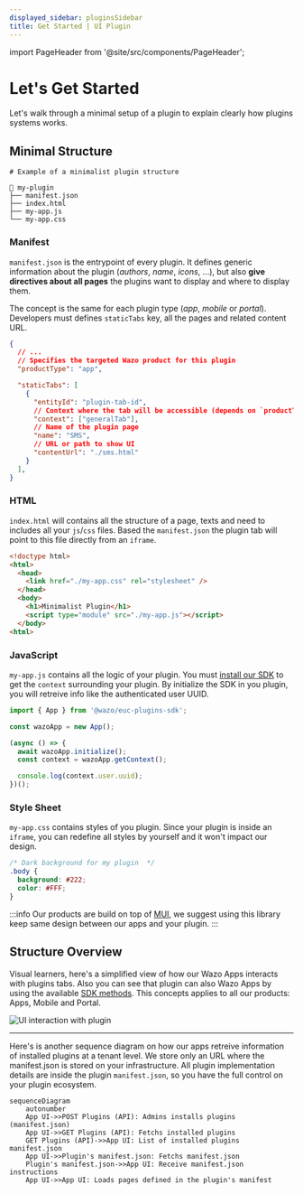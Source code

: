 ```yaml
---
displayed_sidebar: pluginsSidebar
title: Get Started | UI Plugin
---
```


import PageHeader from '@site/src/components/PageHeader';

<PageHeader title="UI Plugin" insideContent />

# Let's Get Started

Let's walk through a minimal setup of a plugin to explain clearly how plugins systems works.

## Minimal Structure

```
# Example of a minimalist plugin structure

📁 my-plugin
├── manifest.json
├── index.html
├── my-app.js
└── my-app.css
```

### Manifest

`manifest.json` is the entrypoint of every plugin. It defines generic information about the plugin (_authors_, _name_, _icons_, ...), but also **give directives about all pages** the plugins want to display and where to display them.

The concept is the same for each plugin type (_app_, _mobile_ or _portal_). Developers must defines `staticTabs` key, all the pages and related content URL.

```json
{
  // ...
  // Specifies the targeted Wazo product for this plugin
  "productType": "app",

  "staticTabs": [
    {
      "entityId": "plugin-tab-id",
      // Context where the tab will be accessible (depends on `productType`)
      "context": ["generalTab"],
      // Name of the plugin page
      "name": "SMS",
      // URL or path to show UI
      "contentUrl": "./sms.html"
    }
  ],
}
```

### HTML

`index.html` will contains all the structure of a page, texts and need to includes all your `js`/`css` files. Based the `manifest.json` the plugin tab will point to this file directly from an `iframe`.

```html
<!doctype html>
<html>
  <head>
    <link href="./my-app.css" rel="stylesheet" />
  </head>
  <body>
    <h1>Minimalist Plugin</h1>
    <script type="module" src="./my-app.js"></script>
  </body>
<html>
```

### JavaScript

`my-app.js` contains all the logic of your plugin. You must [install our SDK](/docs/sdk-librairies/plugins-js-sdk) to get the `context` surrounding your plugin. By initialize the SDK in you plugin, you will retreive info like the authenticated user UUID.

```js
import { App } from '@wazo/euc-plugins-sdk';

const wazoApp = new App();

(async () => {
  await wazoApp.initialize();
  const context = wazoApp.getContext();

  console.log(context.user.uuid);
})();
```

### Style Sheet

`my-app.css` contains styles of you plugin. Since your plugin is inside an `iframe`, you can redefine all styles by yourself and it won't impact our design.


```css
/* Dark background for my plugin  */
.body {
  background: #222;
  color: #FFF;
}
```

:::info
Our products are build on top of [MUI](https://mui.com/), we suggest using this library keep same design between our apps and your plugin.
:::

## Structure Overview

Visual learners, here's a simplified view of how our Wazo Apps interacts with plugins tabs. Also you can see that plugin can also Wazo Apps by using the available [SDK methods](/docs/sdk-librairies/plugins-js-sdk/plugins-apis). This concepts applies to all our products: Apps, Mobile and Portal.

![UI interaction with plugin](/img/plugins/ui/app-plugin-schema.png)

---

Here's is another sequence diagram on how our apps retreive information of installed plugins at a tenant level. We store only an URL where the manifest.json is stored on your infrastructure. All plugin implementation details are inside the plugin `manifest.json`, so you have the full control on your plugin ecosystem.

```mermaid
sequenceDiagram
    autonumber
    App UI->>POST Plugins (API): Admins installs plugins (manifest.json)
    App UI->>GET Plugins (API): Fetchs installed plugins
    GET Plugins (API)->>App UI: List of installed plugins manifest.json
    App UI->>Plugin's manifest.json: Fetchs manifest.json
    Plugin's manifest.json->>App UI: Receive manifest.json instructions
    App UI->>App UI: Loads pages defined in the plugin's manifest
```
